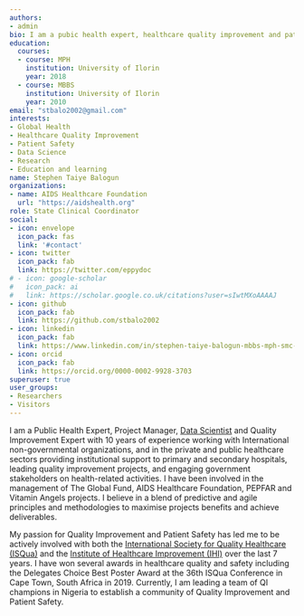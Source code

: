 ```yaml
---
authors:
- admin
bio: I am a pubic health expert, healthcare quality improvement and patient safety expert, data scientist and project manager. I am passionate about improving healthcare indices in my country, and open to new opportunites.
education:
  courses:
  - course: MPH
    institution: University of Ilorin
    year: 2018
  - course: MBBS
    institution: University of Ilorin
    year: 2010
email: "stbalo2002@gmail.com"
interests:
- Global Health
- Healthcare Quality Improvement
- Patient Safety
- Data Science
- Research
- Education and learning
name: Stephen Taiye Balogun
organizations:
- name: AIDS Healthcare Foundation
  url: "https://aidshealth.org"
role: State Clinical Coordinator
social:
- icon: envelope
  icon_pack: fas
  link: '#contact'
- icon: twitter
  icon_pack: fab
  link: https://twitter.com/eppydoc
# - icon: google-scholar
#   icon_pack: ai
#   link: https://scholar.google.co.uk/citations?user=sIwtMXoAAAAJ
- icon: github
  icon_pack: fab
  link: https://github.com/stbalo2002
- icon: linkedin
  icon_pack: fab
  link: https://www.linkedin.com/in/stephen-taiye-balogun-mbbs-mph-smc-pmp-fisqua-b49078a6/
- icon: orcid
  icon_pack: fab
  link: https://orcid.org/0000-0002-9928-3703
superuser: true
user_groups:
- Researchers
- Visitors
---
```


I am a Public Health Expert, Project Manager, [Data Scientist](https://www.r4hds.github.io/) and Quality Improvement Expert with 10 years of experience working with International non-governmental organizations, and in the private and public healthcare sectors providing institutional support to primary and secondary hospitals, leading quality improvement projects, and engaging government stakeholders on health-related activities. I have been involved in the management of The Global Fund, AIDS Healthcare Foundation, PEPFAR and Vitamin Angels projects. I believe in a blend of predictive and agile principles and methodologies to maximise projects benefits and achieve deliverables. 

My passion for Quality Improvement and Patient Safety has led me to be actively involved with both the [International Society for Quality Healthcare (ISQua)](https://www.isqua.org/) and the [Institute of Healthcare Improvement (IHI)](https://ihi.org/) over the last 7 years. I have won several awards in healthcare quality and safety including the Delegates Choice Best Poster Award at the 36th ISQua Conference in Cape Town, South Africa in 2019. Currently, I am leading a team of QI champions in Nigeria to establish a community of Quality Improvement and Patient Safety.


